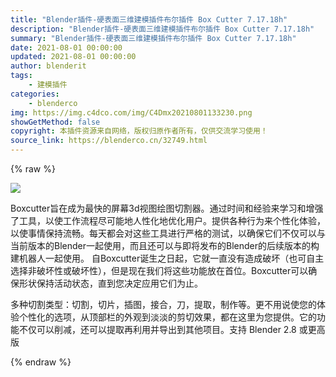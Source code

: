 ```yaml
---
title: "Blender插件-硬表面三维建模插件布尔插件 Box Cutter 7.17.18h"
description: "Blender插件-硬表面三维建模插件布尔插件 Box Cutter 7.17.18h"
summary: "Blender插件-硬表面三维建模插件布尔插件 Box Cutter 7.17.18h"
date: 2021-08-01 00:00:00
updated: 2021-08-01 00:00:00
author: blenderit
tags: 
    - 建模插件
categories:
    - blenderco
img: https://img.c4dco.com/img/C4Dmx20210801133230.png
showGetMethod: false
copyright: 本插件资源来自网络，版权归原作者所有，仅供交流学习使用！
source_link: https://blenderco.cn/32749.html
---
```


{% raw %}
<p><img class="aligncenter" src="https://img.c4dco.com/img/C4Dmx20210801133230.png"></p><p>Boxcutter旨在成为最快的屏幕3d视图绘图切割器。通过时间和经验来学习和增强了工具，以使工作流程尽可能地人性化地优化用户。提供各种行为来个性化体验，以使事情保持流畅。每天都会对这些工具进行严格的测试，以确保它们不仅可以与当前版本的Blender一起使用，而且还可以与即将发布的Blender的后续版本的构建机器人一起使用。 自Boxcutter诞生之日起，它就一直没有造成破坏（也可自主选择非破坏性或破坏性），但是现在我们将这些功能放在首位。Boxcutter可以确保形状保持活动状态，直到您决定应用它们为止。</p><p>多种切割类型：切割，切片，插图，接合，刀，提取，制作等。更不用说使您的体验个性化的选项，从顶部栏的外观到淡淡的剪切效果，都在这里为您提供。它的功能不仅可以削减，还可以提取再利用并导出到其他项目。支持 Blender 2.8 或更高版</p>
<div style="display: none">blenderco</div>
{% endraw %}